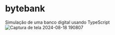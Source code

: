 # bytebank
Simulação de uma banco digital usando TypeScript
![Captura de tela 2024-08-18 190807](https://github.com/user-attachments/assets/a4f61ab3-3d3b-4a6b-8fa3-cf31bda0dacc)
